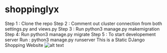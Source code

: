 # shoppinglyx
Step 1 : Clone the repo
Step 2 : Comment out cluster connection from both settings.py and views.py
Step 3 : Run python3 manage.py makemigration <app-name>
Step 4: Run python3 manage.py migrate
Step 5 : To start developement server Run : python3 manage.py runserver
This is a Static DJango Shopping Website 
![alt text](https://github.com/geekyshow1/shoppinglyx/blob/main/Screenshots/Home.jpeg)
